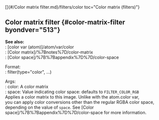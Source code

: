 []{#/Color matrix filter.md}/filters/color toc="Color matrix (filters)"}    
## Color matrix filter {#color-matrix-filter byondver="513"}    
**See also:**    
:   [color var (atom)]/atom/var/color    
:   [Color matrix]/%7Bnotes%7D/color-matrix    
:   [Color space]/%7B%7Bappendix%7D%7D/color-space    
<!-- -->    
Format:    
:   filter(type=\"color\", \...)    
<!-- -->    
Args:    
:   color: A color matrix    
:   space: Value indicating color space: defaults to `FILTER_COLOR_RGB`    
Applies a color matrix to this image. Unlike with the atom.color var,    
you can apply color conversions other than the regular RGBA color space,    
depending on the value of `space`. See [Color    
space]/%7B%7Bappendix%7D%7D/color-space for more information.  